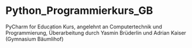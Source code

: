 # Python_Programmierkurs_GB
PyCharm for Education Kurs, angelehnt an Computertechnik und Programmierung, Überarbeitung durch Yasmin Brüderlin und Adrian Kaiser (Gymnasium Bäumlihof)
